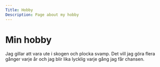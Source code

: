 ```yaml
---
Title: Hobby
Description: Page about my hobby
---
```


Min hobby
==================

Jag gillar att vara ute i skogen och plocka svamp. Det vill jag göra flera gånger varje år och jag blir lika lycklig varje gång jag får chansen.